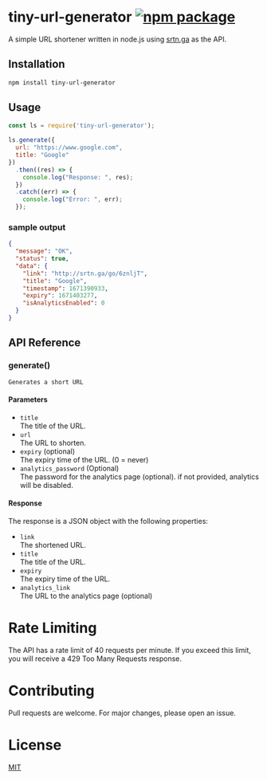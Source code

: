 <!-- Write a readme file -->
# tiny-url-generator [![npm package][npm-badge]][npm]

[npm-badge]: https://img.shields.io/npm/v/tiny-url-generator.svg?style=flat-square
[npm]: https://www.npmjs.com/package/tiny-url-generator

A simple URL shortener written in node.js using [srtn.ga](https://srtn.ga/) as the API. 

## Installation

```bash
npm install tiny-url-generator
```

## Usage

```javascript 
const ls = require('tiny-url-generator');

ls.generate({
  url: "https://www.google.com",
  title: "Google"
})
  .then((res) => {
    console.log("Response: ", res);
  })
  .catch((err) => {
    console.log("Error: ", err);
  });
```

### sample output
```json
{
  "message": "OK",
  "status": true,
  "data": {
    "link": "http://srtn.ga/go/6znljT",
    "title": "Google",
    "timestamp": 1671390933,
    "expiry": 1671403277,
    "isAnalyticsEnabled": 0
  }
}
```


## API Reference 

### generate()
    Generates a short URL 
#### Parameters
 *  `title`<br/>
    The title of the URL.
*   `url`<br/>
    The URL to shorten.
*   `expiry` (optional)<br/>
    The expiry time of the URL. (0 = never)
*   `analytics_password` (Optional)<br/>
    The password for the analytics page (optional). if not provided, analytics will be disabled.
#### Response
The response is a JSON object with the following properties:
*   `link`<br/>
    The shortened URL.
*   `title`<br/>
    The title of the URL.
*   `expiry`<br/>
    The expiry time of the URL.
*   `analytics_link`<br/>
    The URL to the analytics page (optional)


# Rate Limiting
The API has a rate limit of 40 requests per minute. If you exceed this limit, you will receive a 429 Too Many Requests response.


# Contributing
Pull requests are welcome. For major changes, please open an issue.


# License
[MIT](https://choosealicense.com/licenses/mit/)
